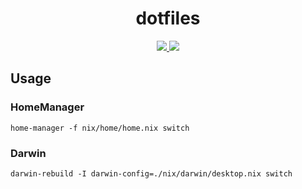<div align="center">
<h1>dotfiles</h1>
<a href="https://nixos.org">
<img src="https://img.shields.io/badge/NixOS-21.05-blue?style=for-the-badge&logo=NixOS&logoColor=white">
</a>
<img  src="https://img.shields.io/github/license/ttak0422/dotfiles?style=for-the-badge&color=black">
</div>

## Usage

### HomeManager

```
home-manager -f nix/home/home.nix switch  
```

### Darwin

```
darwin-rebuild -I darwin-config=./nix/darwin/desktop.nix switch 
```